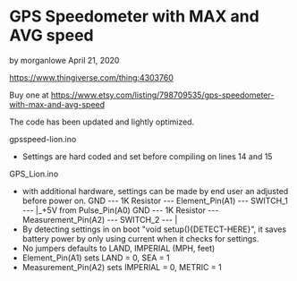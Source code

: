 # GPS Speedometer with MAX and AVG speed

by morganlowe April 21, 2020

https://www.thingiverse.com/thing:4303760

Buy one at https://www.etsy.com/listing/798709535/gps-speedometer-with-max-and-avg-speed

The code has been updated and lightly optimized.

gpsspeed-lion.ino
- Settings are hard coded and set before compiling on lines 14 and 15

GPS_Lion.ino
- with additional hardware, settings can be made by end user an adjusted before power on.
   GND --- 1K Resistor ---   Element_Pin(A1)   --- SWITCH_1 --- |_+5V from Pulse_Pin(A0)
   GND --- 1K Resistor --- Measurement_Pin(A2) --- SWITCH_2 --- |
- By detecting settings in on boot "void setup(){DETECT-HERE}", 
  it saves battery power by only using current when it checks for settings.
- No jumpers defaults to LAND, IMPERIAL (MPH, feet)
- Element_Pin(A1) sets LAND = 0, SEA = 1
- Measurement_Pin(A2) sets IMPERIAL = 0, METRIC = 1
